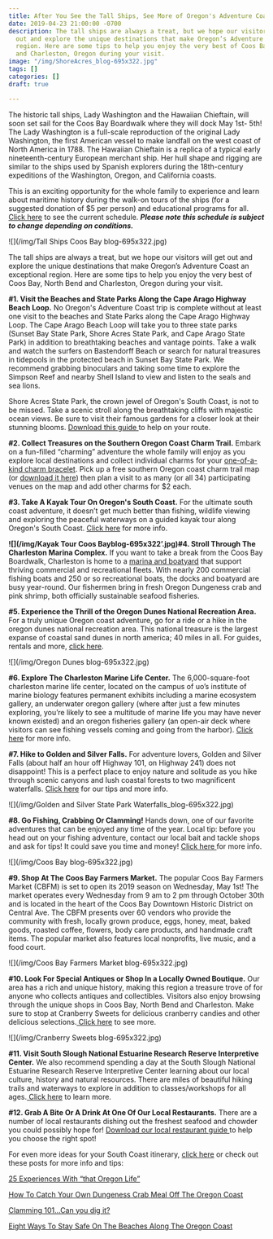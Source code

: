 ```yaml
---
title: After You See the Tall Ships, See More of Oregon's Adventure Coast
date: 2019-04-23 21:00:00 -0700
description: The tall ships are always a treat, but we hope our visitors will get
  out and explore the unique destinations that make Oregon’s Adventure Coast an exceptional
  region. Here are some tips to help you enjoy the very best of Coos Bay, North Bend
  and Charleston, Oregon during your visit.
image: "/img/ShoreAcres_blog-695x322.jpg"
tags: []
categories: []
draft: true

---
```

The historic tall ships, Lady Washington and the Hawaiian Chieftain, will soon set sail for the Coos Bay Boardwalk where they will dock May 1st- 5th! The Lady Washington is a full-scale reproduction of the original Lady Washington, the first American vessel to make landfall on the west coast of North America in 1788. The Hawaiian Chieftain is a replica of a typical early nineteenth-century European merchant ship. Her hull shape and rigging are similar to the ships used by Spanish explorers during the 18th-century expeditions of the Washington, Oregon, and California coasts.

This is an exciting opportunity for the whole family to experience and learn about maritime history during the walk-on tours of the ships (for a suggested donation of $5 per person) and educational programs for all. [Click here](https://www.historicalseaport.org/public-tours-sails/sailing-schedule/coos-bay-oregon/)  to see the current schedule. **_Please note this schedule is subject to change depending on conditions._**

![](/img/Tall Ships Coos Bay blog-695x322.jpg)

The tall ships are always a treat, but we hope our visitors will get out and explore the unique destinations that make Oregon’s Adventure Coast an exceptional region. Here are some tips to help you enjoy the very best of Coos Bay, North Bend and Charleston, Oregon during your visit.

**#1. Visit the Beaches and State Parks Along the Cape Arago Highway Beach Loop.** No Oregon's Adventure Coast trip is complete without at least one visit to the beaches and State Parks along the Cape Arago Highway Loop. The Cape Arago Beach Loop will take you to three state parks (Sunset Bay State Park, Shore Acres State Park, and  Cape Arago State Park) in addition to breathtaking beaches and vantage points. Take a walk and watch the surfers on Bastendorff Beach or search for natural treasures in tidepools in the protected beach in Sunset Bay State Park. We recommend grabbing binoculars and taking some time to explore the Simpson Reef and nearby Shell Island to view and listen to the seals and sea lions.

Shore Acres State Park, the crown jewel of Oregon's South Coast, is not to be missed. Take a scenic stroll along the breathtaking cliffs with majestic ocean views. Be sure to visit their famous gardens for a closer look at their stunning blooms. [Download this guide ](https://oregonsadventurecoast.com/img/cape-arago-loop-itinerary-2018.pdf)to help on your route. 

**#2. Collect Treasures on the Southern Oregon Coast Charm Trail.**
Embark on a fun-filled “charming” adventure the whole family will enjoy as you explore local destinations and collect individual charms for your [one-of-a-kind charm bracelet](https://oregonsadventurecoast.Com/blog/have-a-charming-adventure-along-the-southern-oregon-coast-charm-trail/). Pick up a free southern Oregon coast charm trail map (or [download it here](https://info4hr.com/uploads/3/4/5/6/34568256/charm_trail_map_-_11.1.18.pdf)) then plan a visit to as many (or all 34) participating venues on the map and add other charms for $2 each.

**#3. Take A Kayak Tour On Oregon's South Coast.** For the ultimate south coast adventure, it doesn’t get much better than fishing, wildlife viewing and exploring the peaceful waterways on a guided kayak tour along Oregon's South Coast. [Click here](https://oregonsadventurecoast.Com/blog/2018-05-18-featured-adventure-take-a-kayak-tour-on-oregons-south-coast/  )  for more info.

**![](/img/Kayak Tour Coos Bayblog-695x322’.jpg)#4. Stroll Through The Charleston Marina Complex.**
If you want to take a break from the Coos Bay Boardwalk, Charleston is home to a [marina and boatyard](https://www.portofcoosbay.com/) that support thriving commercial and recreational fleets. With nearly 200 commercial fishing boats and 250 or so recreational boats, the docks and boatyard are busy year-round. Our fishermen bring in fresh Oregon Dungeness crab and pink shrimp, both officially sustainable seafood fisheries. 

**#5. Experience the Thrill of the Oregon Dunes National Recreation Area.** For a truly unique Oregon coast adventure, go for a ride or a hike in the oregon dunes national recreation area. This national treasure is the largest expanse of coastal sand dunes in north america; 40 miles in all. For guides, rentals and more, [click here](https://oregonsadventurecoast.com/untamed-dunes/). 

![](/img/Oregon Dunes blog-695x322.jpg)

**#6. Explore The Charleston Marine Life Center.** The 6,000-square-foot charleston marine life center, located on the campus of uo’s institute of marine biology features permanent exhibits including a marine ecosystem gallery, an underwater oregon gallery (where after just a few minutes exploring, you’re likely to see a multitude of marine life you may have never known existed) and an oregon fisheries gallery (an open-air deck where visitors can see fishing vessels coming and going from the harbor). [Click here](https://oregonsadventurecoast.com/blog/charleston-marine-life-center-in-a-hidden-gem/) for more info.

**#7. Hike to Golden and Silver Falls.** For adventure lovers, Golden and Silver Falls (about half an hour off Highway 101, on Highway 241) does not disappoint! This is a perfect place to enjoy nature and solitude as you hike through scenic canyons and lush coastal forests to two magnificent waterfalls. [Click here](https://oregonsadventurecoast.com/blog/2016-02-05-adventure-spotlight-golden-and-silver-falls/) for our tips and more info.

![](/img/Golden and Silver State Park Waterfalls_blog-695x322.jpg)

**#8. Go Fishing, Crabbing Or Clamming!** Hands down, one of our favorite adventures that can be enjoyed any time of the year. Local tip: before you head out on your fishing adventure, contact our local bait and tackle shops and ask for tips! It could save you time and money! [Click here ](https://oregonsadventurecoast.com/crabbing-clamming/)for more info.

![](/img/Coos Bay blog-695x322.jpg)

**#9. Shop At The Coos Bay Farmers Market.** The popular Coos Bay Farmers Market (CBFM) is set to open its 2019 season on Wednesday, May 1st! The market operates every Wednesday from 9 am to 2 pm through October 30th and is located in the heart of the Coos Bay Downtown Historic District on Central Ave. The CBFM presents over 60 vendors who provide the community with fresh, locally grown produce, eggs, honey, meat, baked goods, roasted coffee, flowers, body care products, and handmade craft items. The popular market also features local nonprofits, live music, and a food court.

![](/img/Coos Bay Farmers Market blog-695x322.jpg)

**#10. Look For Special Antiques or Shop In a Locally Owned Boutique.**
Our area has a rich and unique history, making this region a treasure trove of for anyone who collects antiques and collectibles. Visitors also enjoy browsing through the unique shops in Coos Bay, North Bend and Charleston.  Make sure to stop at Cranberry Sweets for delicious cranberry candies and other delicious selections.[ Click here](https://oregonsadventurecoast.com/shopping/) to see more.

![](/img/Cranberry Sweets blog-695x322.jpg) 

**#11. Visit South Slough National Estuarine Research Reserve Interpretive Center.** We also recommend spending a day at the South Slough National Estuarine Research Reserve Interpretive Center learning about our local culture, history and natural resources. There are miles of beautiful hiking trails and waterways to explore in addition to classes/workshops for all ages.[ Click here](https://www.Oregon.Gov/oprd/natres/pages/rs_faqcoastal.Aspx#what_is_a_research_reserve_) to learn more.  

**#12. Grab A Bite Or A Drink At One Of Our Local Restaurants.** There are a number of local restaurants dishing out the freshest seafood and chowder you could possibly hope for! [Download our local restaurant guide ](oregonsadventurecoast.Com/dining )to help you choose the right spot! 

For even more ideas for your South Coast itinerary, [click here](https://oregonsadventurecoast.com/adventures/) or check out these posts for more info and tips: 

[25 Experiences With “that Oregon Life” ](https://oregonsadventurecoast.Com/blog/live-from-oregons-adventure-coast-25-experiences-with-that-oregon-life/)

[How To Catch Your Own Dungeness Crab Meal Off The Oregon Coast](https://oregonsadventurecoast.Com/blog/2018-02-02-how-to-catch-your-own-dungeness-crab-meal-off-the-oregon-coast/)

[Clamming 101...Can you dig it? ](Https://oregonsadventurecoast.Com/blog/2018-03-02-clamming-for-beginners-or-how-to-be-the-boss-of-clamming/)

[Eight Ways To Stay Safe On The Beaches Along The Oregon Coast ](https://oregonsadventurecoast.Com/blog/eight-ways-to-stay-safe-on-the-beaches-along-the-oregon-coast/)
